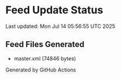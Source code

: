 # Feed Update Status
Last updated: Mon Jul 14 05:56:55 UTC 2025

## Feed Files Generated
- master.xml (74846 bytes)

Generated by GitHub Actions
